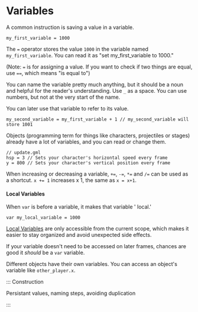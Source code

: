 # Variables

A common instruction is saving a value in a variable.

```gml
my_first_variable = 1000
```

The `=` operator stores the value `1000` in the variable named `my_first_variable`. You can read it as "set
my_first_variable to 1000."

(Note: `=` is for assigning a value. If you want to check if two things are equal, use `==`, which means "is equal to")

You can name the variable pretty much anything, but it should be a noun and helpful for the reader's understanding.
Use `_`
as a space. You can use numbers, but not at the very start of the name.

You can later use that variable to refer to its value.

```gml
my_second_variable = my_first_variable + 1 // my_second_variable will store 1001
```

Objects (programming term for things like characters, projectiles or stages) already have a lot of variables, and you
can read or change them.

```gml
// update.gml
hsp = 3 // Sets your character's horizontal speed every frame
y = 800 // Sets your character's vertical position every frame
```

When increasing or decreasing a variable, `+=`, `-=`, `*=` and `/=` can be used as a shortcut. `x += 1` increases x 1,
the same as `x = x+1`.

#### Local Variables

When `var` is before a variable, it makes that variable '
local.'

```gml
var my_local_variable = 1000
```

[Local Variables](https://docs.yoyogames.com/source/dadiospice/002_reference/001_gml%20language%20overview/variables/local%20variables.html)
are only accessible from the current scope, which makes it easier to stay organized and avoid unexpected side effects.

If your variable doesn't need to be accessed on later frames, chances are good it *should* be a `var` variable.

Different objects have their own variables. You can access an object's variable like `other_player.x`.

::: Construction

Persistant values, naming steps, avoiding duplication

:::